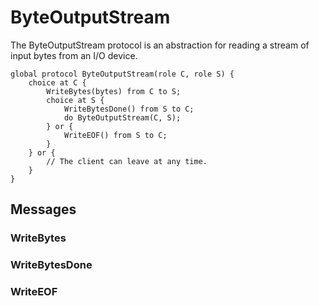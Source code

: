 ByteOutputStream
================

The ByteOutputStream protocol is an abstraction for reading a stream of input bytes from an I/O device.

```scribble
global protocol ByteOutputStream(role C, role S) {
	choice at C {
		WriteBytes(bytes) from C to S;
		choice at S {
			WriteBytesDone() from S to C;
			do ByteOutputStream(C, S);
		} or {
			WriteEOF() from S to C;
		}
	} or {
		// The client can leave at any time.
	}
}
```

Messages
--------

### WriteBytes

### WriteBytesDone

### WriteEOF
